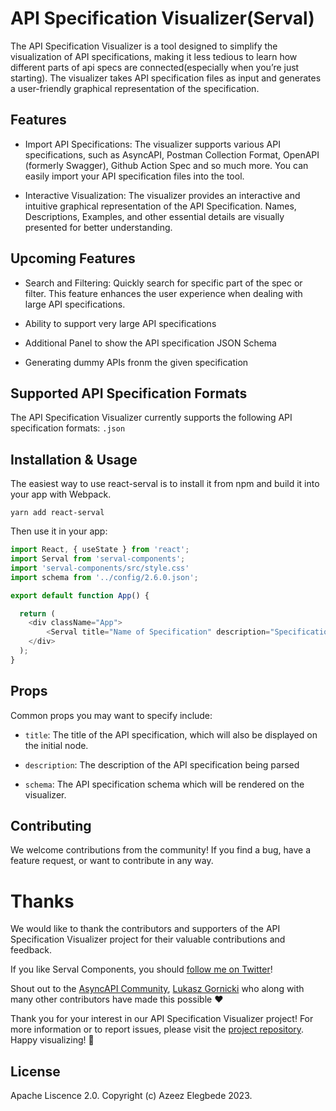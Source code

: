 # API Specification Visualizer(Serval)

The API Specification Visualizer is a tool designed to simplify the visualization of API specifications, making it less tedious to learn how different parts of api specs are connected(especially when you’re just starting). The visualizer takes API specification files as input and generates a user-friendly graphical representation of the specification.

## Features

- Import API Specifications: The visualizer supports various API specifications, such as AsyncAPI, Postman Collection Format, OpenAPI (formerly Swagger), Github Action Spec and so much more. You can easily import your API specification files into the tool.

- Interactive Visualization: The visualizer provides an interactive and intuitive graphical representation of the API Specification. Names, Descriptions, Examples, and other essential details are visually presented for better understanding.

## Upcoming Features

- Search and Filtering: Quickly search for specific part of the spec or filter. This feature enhances the user experience when dealing with large API specifications.

- Ability to support very large API specifications

- Additional Panel to show the API specification JSON Schema

- Generating dummy APIs fronm the given specification

## Supported API Specification Formats

The API Specification Visualizer currently supports the following API specification formats:
`.json`


## Installation & Usage

The easiest way to use react-serval is to install it from npm and build it into your app with Webpack.

```
yarn add react-serval
```

Then use it in your app:

```js
import React, { useState } from 'react';
import Serval from 'serval-components';
import 'serval-components/src/style.css'
import schema from '../config/2.6.0.json';

export default function App() {

  return (
    <div className="App">
        <Serval title="Name of Specification" description="Specification Description" schema={schema} />
    </div>
  );
}
```

## Props

Common props you may want to specify include:

- `title`: The title of the API specification, which will also be displayed on the initial node.

- `description`: The description of the API specification being parsed

- `schema`: The API specification schema which will be rendered on the visualizer.


## Contributing
We welcome contributions from the community! If you find a bug, have a feature request, or want to contribute in any way.


# Thanks

We would like to thank the contributors and supporters of the API Specification Visualizer project for their valuable contributions and feedback.

If you like Serval Components, you should [follow me on Twitter](https://twitter.com/_acebuild)!

Shout out to the [AsyncAPI Community](https://github.com/asyncapi), [Lukasz Gornicki](https://github.com/derberg) who along with many other contributors have made this possible ❤️

Thank you for your interest in our API Specification Visualizer project! For more information or to report issues, please visit the [project repository](). Happy visualizing! 🚀

## License

Apache Liscence 2.0. Copyright (c) Azeez Elegbede 2023.